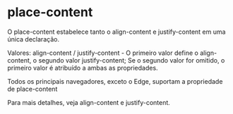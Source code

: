 # place-content #

O place-content estabelece tanto o align-content e justify-content em uma única declaração.

Valores:
    align-content / justify-content - O primeiro valor define o align-content, o segundo valor justify-content; Se o segundo valor for omitido, o primeiro valor é atribuído a ambas as propriedades.

Todos os principais navegadores, exceto o Edge, suportam a propriedade de place-content

Para mais detalhes, veja align-content e justify-content.

